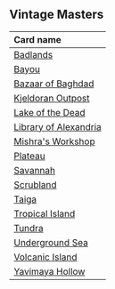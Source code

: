 ## Vintage Masters

| Card name |
| :-------- |
| [Badlands](https://github.com/mtgenius/uncube/raw/main/cards/vintage-masters/badlands.png) |
| [Bayou](https://github.com/mtgenius/uncube/raw/main/cards/vintage-masters/bayou.png) |
| [Bazaar of Baghdad](https://github.com/mtgenius/uncube/raw/main/cards/vintage-masters/bazaar-of-baghdad.png) |
| [Kjeldoran Outpost](https://github.com/mtgenius/uncube/raw/main/cards/vintage-masters/kjeldoran-outpost.png) |
| [Lake of the Dead](https://github.com/mtgenius/uncube/raw/main/cards/vintage-masters/lake-of-the-dead.png) |
| [Library of Alexandria](https://github.com/mtgenius/uncube/raw/main/cards/vintage-masters/library-of-alexandria.png) |
| [Mishra's Workshop](https://github.com/mtgenius/uncube/raw/main/cards/vintage-masters/mishras-workshop.png) |
| [Plateau](https://github.com/mtgenius/uncube/raw/main/cards/vintage-masters/plateau.png) |
| [Savannah](https://github.com/mtgenius/uncube/raw/main/cards/vintage-masters/savannah.png) |
| [Scrubland](https://github.com/mtgenius/uncube/raw/main/cards/vintage-masters/scrubland.png) |
| [Taiga](https://github.com/mtgenius/uncube/raw/main/cards/vintage-masters/taiga.png) |
| [Tropical Island](https://github.com/mtgenius/uncube/raw/main/cards/vintage-masters/tropical-island.png) |
| [Tundra](https://github.com/mtgenius/uncube/raw/main/cards/vintage-masters/tundra.png) |
| [Underground Sea](https://github.com/mtgenius/uncube/raw/main/cards/vintage-masters/underground-sea.png) |
| [Volcanic Island](https://github.com/mtgenius/uncube/raw/main/cards/vintage-masters/volcanic-island.png) |
| [Yavimaya Hollow](https://github.com/mtgenius/uncube/raw/main/cards/vintage-masters/yavimaya-hollow.png) |
